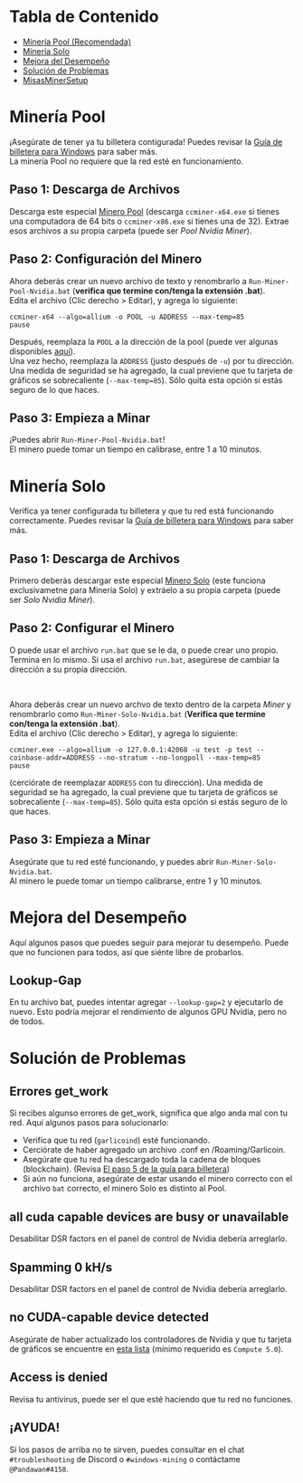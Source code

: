 # Tabla de Contenido
- [Minería Pool (Recomendada)](#minería-pool)
- [Minería Solo](#minería-solo)
- [Mejora del Desempeño](#mejora-del-desempeño)
- [Solución de Problemas](#solución-de-problemas)
- [MisasMinerSetup](https://github.com/MisaRistolainen/MisasMinerSetup)

# Minería Pool
¡Asegúrate de tener ya tu billetera contigurada! Puedes revisar la [Guía de billetera para Windows](wallet-win.html) para saber más.  
La minería Pool no requiere que la red esté en funcionamiento.

## Paso 1: Descarga de Archivos
Descarga este especial [Minero Pool](https://github.com/lenis0012/ccminer/releases/latest) (descarga `ccminer-x64.exe` si tienes una computadora de 64 bits o `ccminer-x86.exe` si tienes una de 32). Extrae esos archivos a su propia carpeta (puede ser *Pool Nvidia Miner*).

## Paso 2: Configuración del Minero
Ahora deberás crear un nuevo archivo de texto y renombrarlo a `Run-Miner-Pool-Nvidia.bat` (**verifica que termine con/tenga la extensión .bat**).  
Edita el archivo (Clic derecho > Editar), y agrega lo siguiente: 
```
ccminer-x64 --algo=allium -o POOL -u ADDRESS --max-temp=85
pause
```
Después, reemplaza la `POOL` a la dirección de la pool (puede ver algunas disponibles [aquí](pool-mining.html#main-net)).  
Una vez hecho, reemplaza la `ADDRESS` (justo después de `-u`) por tu dirección.  
Una medida de seguridad se ha agregado, la cual previene que tu tarjeta de gráficos se sobrecaliente
(`--max-temp=85`). Sólo quita esta opción si estás seguro de lo que haces. 

## Paso 3: Empieza a Minar
¡Puedes abrir `Run-Miner-Pool-Nvidia.bat`!  
El minero puede tomar un tiempo en calibrase, entre 1 a 10 minutos.

# Minería Solo
Verifica ya tener configurada tu billetera y que tu red está funcionando correctamente. Puedes revisar la [Guía de billetera para Windows](wallet-win.html) para saber más.

## Paso 1: Descarga de Archivos
Primero deberás descargar este especial [Minero Solo](https://github.com/beanjo55/ccminer-nanashi/releases/latest) (este funciona exclusivametne para Minería Solo) y extráelo a su propia carpeta (puede ser *Solo Nvidia Miner*).  

## Paso 2: Configurar el Minero
O puede usar el archivo `run.bat` que se le da, o puede crear uno propio. Termina en lo mismo.
Si usa el archivo `run.bat`, asegúrese de cambiar la dirección a su propia dirección.

<br />

Ahora deberás crear un nuevo archvo de texto dentro de la carpeta *Miner* y renombrarlo como `Run-Miner-Solo-Nvidia.bat` (**Verifica que termine con/tenga la extensión .bat**).  
Edita el archivo (Clic derecho > Editar), y agrega lo siguiente:
```
ccminer.exe --algo=allium -o 127.0.0.1:42068 -u test -p test --coinbase-addr=ADDRESS --no-stratum --no-longpoll --max-temp=85
pause  
```
(cerciórate de reemplazar `ADDRESS` con tu dirección).
Una medida de seguridad se ha agregado, la cual previene que tu tarjeta de gráficos se sobrecaliente
(`--max-temp=85`). Sólo quita esta opción si estás seguro de lo que haces. 

## Paso 3: Empieza a Minar
Asegúrate que tu red esté funcionando, y puedes abrir `Run-Miner-Solo-Nvidia.bat`.  
Al minero le puede tomar un tiempo calibrarse, entre 1 y 10 minutos. 

# Mejora del Desempeño
Aquí algunos pasos que puedes seguir para mejorar tu desempeño. Puede que no funcionen para todos, así que siénte libre de probarlos. 

## Lookup-Gap
En tu archivo bat, puedes intentar agregar `--lookup-gap=2` y ejecutarlo de nuevo. Esto podría mejorar el rendimiento de algunos GPU Nvidia, pero no de todos. 

# Solución de Problemas

## Errores get_work 
Si recibes algunso errores de get_work, significa que algo anda mal con tu red. 
Aquí algunos pasos para solucionarlo: 
- Verifica que tu red (`garlicoind`) esté funcionando.
- Cerciórate de haber agregado un archivo .conf en /Roaming/Garlicoin.  
- Asegúrate que tu red ha descargado toda la cadena de bloques (blockchain). (Revisa [El paso 5 de la guía para billetera](./wallet-win.html#step-5-download-the-blockchain)) 
- Si aún no funciona, asegúrate de estar usando el minero correcto con el archivo `bat` correcto, el minero Solo es distinto al Pool.

## all cuda capable devices are busy or unavailable
Desabilitar DSR factors en el panel de control de Nvidia debería arreglarlo.

## Spamming 0 kH/s
Desabilitar DSR factors en el panel de control de Nvidia debería arreglarlo.

## no CUDA-capable device detected
Asegúrate de haber actualizado los controladores de Nvidia y que tu tarjeta de gráficos se encuentre en [esta lista](https://developer.nvidia.com/cuda-gpus) (mínimo requerido es `Compute 5.0`).

## Access is denied
Revisa tu antivirus, puede ser el que esté haciendo que tu red no funciones.

## ¡AYUDA!
Si los pasos de arriba no te sirven, puedes consultar en el chat `#troubleshooting` de Discord o `#windows-mining` o contáctame `@Pandawan#4158`. 
